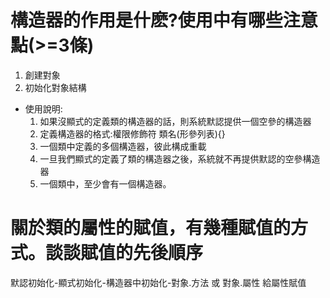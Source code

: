 # 構造器的作用是什麽?使用中有哪些注意點(>=3條)
1. 創建對象
2. 初始化對象結構 

* 使用說明:  
  1. 如果沒顯式的定義類的構造器的話，則系統默認提供一個空參的構造器  
  2. 定義構造器的格式:權限修飾符  類名(形參列表){}  
  3. 一個類中定義的多個構造器，彼此構成重載  
  4. 一旦我們顯式的定義了類的構造器之後，系統就不再提供默認的空參構造器  
  5. 一個類中，至少會有一個構造器。

# 關於類的屬性的賦值，有幾種賦值的方式。談談賦值的先後順序
默認初始化-顯式初始化-構造器中初始化-對象.方法 或 對象.屬性 給屬性賦值